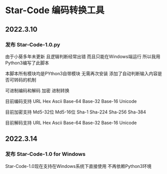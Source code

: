 # Star-Code 编码转换工具
## 2022.3.10

### 发布 Star-Code-1.0.py

由于小葵多年未更新 且逻辑判断经常出错 而且只能在Windows端运行 所以我用Python3编写了此脚本

本脚本所有模块均是PYthon3自带模块 无需再次安装
添加了自动判断输入内容是否可转码的机制

可进制编码和解码 加密 进制转换

目前编码支持 URL Hex Ascii Base-64 Base-32 Base-16 Unicode

目前加密支持 Md5-32位 Md5-16位 Sha-1 Sha-224 Sha-256 Sha-384

目前解码支持 URL Hex Ascii Base-64 Base-32 Base-16 Unicode

## 2022.3.14

### 发布 Star-Code-1.0 for Windows

Star-Code-1.0现在支持在Windows系统下直接使用 不再依赖Python3环境
